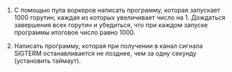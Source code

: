 
1. С помощью пула воркеров написать программу, которая запускает 1000 горутин, каждая из которых увеличивает число на 1. Дождаться завершения всех горутин и убедиться, что при каждом запуске программы итоговое число равно 1000. 


2. Написать программу, которая при получении в канал сигнала SIGTERM останавливается не позднее, чем за одну секунду (установить таймаут).


